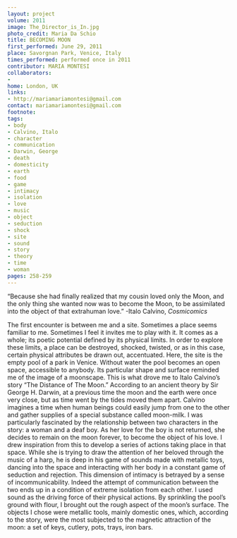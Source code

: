 ```yaml
---
layout: project
volume: 2011
image: The_Director_is_In.jpg
photo_credit: Maria Da Schio
title: BECOMING MOON
first_performed: June 29, 2011
place: Savorgnan Park, Venice, Italy
times_performed: performed once in 2011
contributor: MARIA MONTESI
collaborators:
-
home: London, UK
links:
- http://mariamariamontesi@gmail.com
contact: mariamariamontesi@gmail.com
footnote:
tags:
- body
- Calvino, Italo
- character
- communication
- Darwin, George
- death
- domesticity
- earth
- food
- game
- intimacy
- isolation
- love
- music
- object
- seduction
- shock
- site
- sound
- story
- theory
- time
- woman
pages: 258-259
---
```


“Because she had finally realized that my cousin loved only the Moon, and the only thing she wanted now was to become the Moon, to be assimilated into the object of that extrahuman love.” -Italo Calvino, _Cosmicomics_

The first encounter is between me and a site. Sometimes a place seems familiar to me. Sometimes I feel it invites me to play with it. It comes as a whole; its poetic potential defined by its physical limits. In order to explore these limits, a place can be destroyed, shocked, twisted, or as in this case, certain physical attributes be drawn out, accentuated. Here, the site is the empty pool of a park in Venice. Without water the pool becomes an open space, accessible to anybody. Its particular shape and surface reminded me of the image of a moonscape. This is what drove me to Italo Calvino’s story “The Distance of The Moon.” According to an ancient theory by Sir George H. Darwin, at a previous time the moon and the earth were once very close, but as time went by the tides moved them apart. Calvino imagines a time when human beings could easily jump from one to the other and gather supplies of a special substance called moon-milk. I was particularly fascinated by the relationship between two characters in the story: a woman and a deaf boy. As her love for the boy is not returned, she decides to remain on the moon forever, to become the object of his love. I drew inspiration from this to develop a series of actions taking place in that space. While she is trying to draw the attention of her beloved through the music of a harp, he is deep in his game of sounds made with metallic toys, dancing into the space and interacting with her body in a constant game of seduction and rejection. This dimension of intimacy is betrayed by a sense of incommunicability. Indeed the attempt of communication between the two ends up in a condition of extreme isolation from each other. I used sound as the driving force of their physical actions. By sprinkling the pool’s ground with flour, I brought out the rough aspect of the moon’s surface. The objects I chose were metallic tools, mainly domestic ones, which, according to the story, were the most subjected to the magnetic attraction of the moon: a set of keys, cutlery, pots, trays, iron bars.
